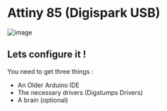 # Attiny 85 (Digispark USB)
![image](https://github.com/AikwyxV2/INOperand/blob/main/attiny85.jpg)

## Lets configure it ! 

You need to get three things : 
- An Older Arduino IDE
- The necessary drivers (Digstumps Drivers)
- A brain (optional)
